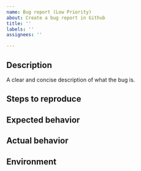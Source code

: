 ```yaml
---
name: Bug report (Low Priority)
about: Create a bug report in Github
title: ''
labels: ''
assignees: ''

---
```


## Description
A clear and concise description of what the bug is.

## Steps to reproduce

## Expected behavior

## Actual behavior

## Environment
